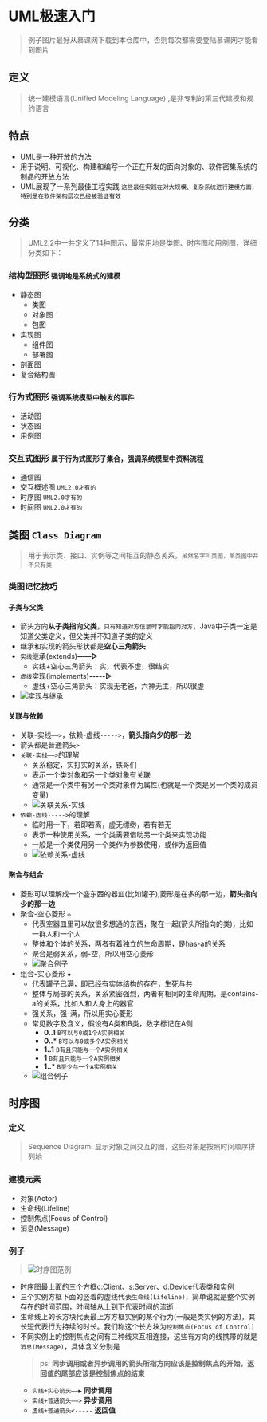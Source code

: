 # UML极速入门
> 例子图片最好从慕课网下载到本仓库中，否则每次都需要登陆慕课网才能看到图片

## 定义
  > 统一建模语言(Unified Modeling Language) ,是非专利的第三代建模和规约语言

## 特点

+ UML是一种开放的方法
+ 用于说明、可视化、构建和编写一个正在开发的面向对象的、软件密集系统的制品的开放方法
+ UML展现了一系列最佳工程实践 `这些最佳实践在对大规模、复杂系统进行建模方面，特别是在软件架构层次已经被验证有效`

## 分类
> UML2.2中一共定义了14种图示，最常用地是类图、时序图和用例图，详细分类如下：

### 结构型图形 `强调地是系统式的建模`
  + 静态图
    + 类图
    + 对象图
    + 包图
  + 实现图
    + 组件图
    + 部署图
  + 剖面图
  + 复合结构图
  
### 行为式图形 `强调系统模型中触发的事件`
  + 活动图
  + 状态图
  + 用例图
  
### 交互式图形 `属于行为式图形子集合，强调系统模型中资料流程`
  + 通信图
  + 交互概述图 `UML2.0才有的`
  + 时序图 `UML2.0才有的`
  + 时间图 `UML2.0才有的`
  
## 类图 `Class Diagram`
  > 用于表示类、接口、实例等之间相互的静态关系。`虽然名字叫类图，单类图中并不只有类`
  
### 类图记忆技巧

#### 子类与父类
  + 箭头方向**从子类指向父类**，`只有知道对方信息时才能指向对方`，Java中子类一定是知道父类定义，但父类并不知道子类的定义
  + 继承和实现的箭头形状都是**空心三角箭头**
  + `实线`继承(extends)**——▷**
    + 实线+空心三角箭头：实，代表不虚，很结实
  + `虚线`实现(implements)**-----▷**
    + 虚线+空心三角箭头：实现无老爸，六神无主，所以很虚
  + ![实现与继承](实现与继承.jpg)
    
#### 关联与依赖
  + 关联-实线`——>`，依赖-虚线`----->`，**箭头指向少的那一边**
  + 箭头都是普通箭头`>`
  + `关联-实线——>`的理解
    + 关系稳定，实打实的关系，铁哥们
    + 表示一个类对象和另一个类对象有关联
    + 通常是一个类中有另一个类对象作为属性(也就是一个类是另一个类的成员变量)
    + ![关联关系-实线](关联关系-实线.jpg)
  + `依赖-虚线----->`的理解
    + 临时用一下，若即若离，虚无缥缈，若有若无
    + 表示一种使用关系，一个类需要借助另一个类来实现功能
    + 一般是一个类使用另一个类作为参数使用，或作为返回值
    + ![依赖关系-虚线](依赖关系-虚线.jpg)

#### 聚合与组合
  + 菱形可以理解成一个盛东西的器皿(比如罐子),菱形是在多的那一边，**箭头指向少的那一边**
  + 聚合-空心菱形 `◇`
    + 代表空器皿里可以放很多想通的东西，聚在一起(箭头所指向的类)，比如一群人和一个人
    + 整体和个体的关系，两者有着独立的生命周期，是has-a的关系
    + 聚合是弱关系，弱-空，所以用空心菱形
    + ![聚合例子](聚合例子.jpg)
  + 组合-实心菱形 `◆`
    + 代表罐子已满，即已经有实体结构的存在，生死与共
    + 整体与局部的关系，关系紧密强烈，两者有相同的生命周期，是contains-a的关系，比如人和人身上的器官
    + 强关系，强-满，所以用实心菱形
    + 常见数字及含义，假设有A类和B类，数字标记在A侧
      + **0..1** `B可以与0或1个A实例相关`
      + **0..*** `B可以与0或多个A实例相关`
      + **1..1** `B有且只能与一个A实例相关`
      + **1** `B有且只能与一个A实例相关`
      + **1..*** `B至少与一个A实例相关`
    + ![组合例子](组合例子.jpg) 
      
## 时序图

### 定义
  > Sequence Diagram: 显示对象之间交互的图，这些对象是按照时间顺序排列地

### 建模元素
  + 对象(Actor)
  + 生命线(Lifeline)
  + 控制焦点(Focus of Control)
  + 消息(Message)
  
### 例子
  > ![时序图范例](时序图范例.jpg)
  + 时序图最上面的三个方框c:Client、s:Server、d:Device代表类和实例
  + 三个实例方框下面的竖着的虚线代表`生命线(Lifeline)`，简单说就是整个实例存在的时间范围，时间轴从上到下代表时间的流逝
  + 生命线上的长方块代表最上方方框实例的某个行为(一般是类实例的方法)，其长短代表行为持续的时长。我们称这个长方块为`控制焦点(Focus of Control)`
  + 不同实例上的控制焦点之间有三种线来互相连接，这些有方向的线携带的就是`消息(Message)`，具体含义分别是
    > ps: **同步调用或者异步调用的箭头所指方向应该是控制焦点的开始，返回值的尾部应该是控制焦点的结束**
    + `实线+实心箭头——▶` **同步调用**
    + `实线+普通箭头——>` **异步调用**
    + `虚线+普通箭头<-----` **返回值**


